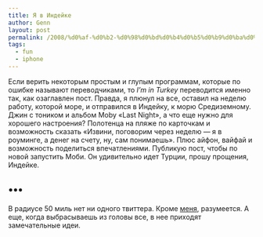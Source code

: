 ```yaml
---
title: Я в Индейке
author: Genn
layout: post
permalink: /2008/%d0%af-%d0%b2-%d0%98%d0%bd%d0%b4%d0%b5%d0%b9%d0%ba%d0%b5/
tags:
  - fun
  - iphone
---
```

Если верить некоторым простым и глупым программам, которые по ошибке называют переводчиками, то *I&#8217;m in Turkey* переводится именно так, как озаглавлен пост. Правда, я плюнул на все, оставил на неделю работу, которой море, и отправился в Индейку, к морю Средиземному. Джин с тоником и альбом Moby &laquo;Last Night&raquo;, а что еще нужно для хорошего настроения? Полотенца на пляже по карточкам и возможность сказать &laquo;Извини, поговорим через неделю &#8212; я в роуминге, а денег на счету, ну, сам понимаешь&raquo;. Плюс айфон, вайфай и возможность поделиться впечатлениями. Публикую пост, чтобы по новой запустить Моби. Он удивительно идет Турции, прошу прощения, Индейке.

## •••

В радиусе 50 миль нет ни одного твиттера. Кроме [меня][1], разумеется. А еще, когда выбрасываешь из головы все, в нее приходят замечательные идеи.

 [1]: http://twitter.com/genn_org/